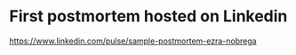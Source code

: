 # First postmortem hosted on Linkedin
 https://www.linkedin.com/pulse/sample-postmortem-ezra-nobrega
